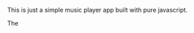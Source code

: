 This is just a simple music player app built with pure javascript.

The <audio> html tag and it's api functions are at use.
